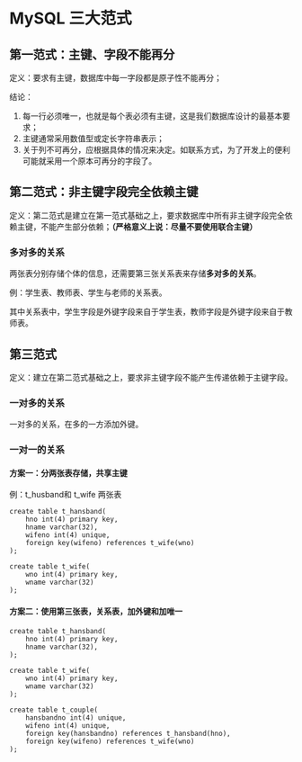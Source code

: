 # MySQL 三大范式

## 第一范式：主键、字段不能再分

定义：要求有主键，数据库中每一字段都是原子性不能再分；

结论：

1. 每一行必须唯一，也就是每个表必须有主键，这是我们数据库设计的最基本要求；
2. 主键通常采用数值型或定长字符串表示；
3. 关于列不可再分，应根据具体的情况来决定。如联系方式，为了开发上的便利可能就采用一个原本可再分的字段了。

## 第二范式：非主键字段完全依赖主键

定义：第二范式是建立在第一范式基础之上，要求数据库中所有非主键字段完全依赖主键，不能产生部分依赖；**（严格意义上说：尽量不要使用联合主键）**

### 多对多的关系

两张表分别存储个体的信息，还需要第三张关系表来存储**多对多的关系**。

例：学生表、教师表、学生与老师的关系表。

其中关系表中，学生字段是外键字段来自于学生表，教师字段是外键字段来自于教师表。

## 第三范式

定义：建立在第二范式基础之上，要求非主键字段不能产生传递依赖于主键字段。

### 一对多的关系

一对多的关系，在多的一方添加外键。

### 一对一的关系

#### 方案一：分两张表存储，共享主键

例：t_husband和 t_wife 两张表

```mysql
create table t_hansband(
    hno int(4) primary key,
    hname varchar(32),
    wifeno int(4) unique,
    foreign key(wifeno) references t_wife(wno)
);
```

```mysql
create table t_wife(
    wno int(4) primary key,
    wname varchar(32)
);
```

#### 方案二：使用第三张表，关系表，加外键和加唯一

```mysql
create table t_hansband(
    hno int(4) primary key,
    hname varchar(32),
);
```

```mysql
create table t_wife(
    wno int(4) primary key,
    wname varchar(32)
);
```

```mysql
create table t_couple(
    hansbandno int(4) unique,
    wifeno int(4) unique,
    foreign key(hansbandno) references t_hansband(hno),
    foreign key(wifeno) references t_wife(wno)
);
```

